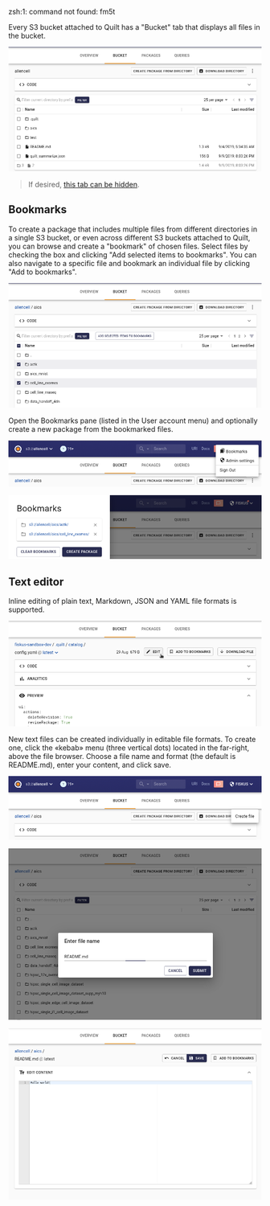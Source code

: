 zsh:1: command not found: fm5t

Every S3 bucket attached to Quilt has a "Bucket" tab that displays
all files in the bucket.

![Files browser tab](../imgs/catalog-filesbrowser-tab.png)

> If desired, [this tab can be hidden](./Preferences.md).

## Bookmarks

To create a package that includes multiple files from different
directories in a single S3 bucket, or even across different S3
buckets attached to Quilt, you can browse and create a "bookmark"
of chosen files. Select files by checking the box and clicking "Add
selected items to bookmarks". You can also navigate to a specific
file and bookmark an individual file by clicking "Add to bookmarks".

![Select and add to bookmarks](../imgs/catalog-filesbrowser-addtobookmarks.png)

Open the Bookmarks pane (listed in the User account menu) and
optionally create a new package from the bookmarked files.

![Open bookmarks](../imgs/catalog-filesbrowser-bookmarksmenu.png)

![Browse bookmarks](../imgs/catalog-filesbrowser-bookmarkspane.png)

## Text editor

Inline editing of plain text, Markdown, JSON and YAML file formats
is supported.

![Edit button](../imgs/catalog-texteditor-edit.png)

New text files can be created individually in editable file formats.
To create one, click the «kebab» menu (three vertical dots) located
in the far-right, above the file browser. Choose a file name and
format (the default is README.md), enter your content, and click save.

![Open menu](../imgs/catalog-texteditor-create.png)

![Choose name](../imgs/catalog-texteditor-name.png)

![Edit file](../imgs/catalog-texteditor-main.png)
